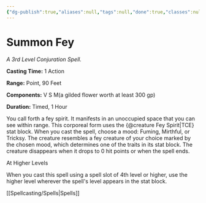 ```yaml
---
{"dg-publish":true,"aliases":null,"tags":null,"done":true,"classes":null,"spellLevel":3,"school":"Conjuration","source":"TCE","permalink":"/spells/summon-fey/","dgHomeLink":false,"dgPassFrontmatter":true}
---
```


# Summon Fey
*A 3rd Level Conjuration Spell.*

**Casting Time:** 1 Action

**Range:** Point, 90 Feet

**Components:** V S M(a gilded flower worth at least 300 gp)

**Duration:** Timed, 1 Hour

You call forth a fey spirit. It manifests in an unoccupied space that you can see within range. This corporeal form uses the {@creature Fey Spirit|TCE} stat block. When you cast the spell, choose a mood: Fuming, Mirthful, or Tricksy. The creature resembles a fey creature of your choice marked by the chosen mood, which determines one of the traits in its stat block. The creature disappears when it drops to 0 hit points or when the spell ends.

At Higher Levels

When you cast this spell using a spell slot of 4th level or higher, use the higher level wherever the spell's level appears in the stat block.

[[Spellcasting/Spells|Spells]]